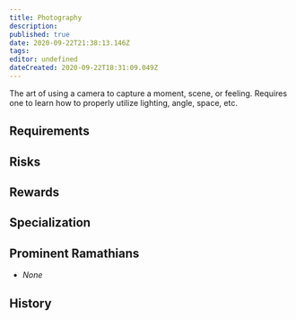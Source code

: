 ```yaml
---
title: Photography
description: 
published: true
date: 2020-09-22T21:38:13.146Z
tags: 
editor: undefined
dateCreated: 2020-09-22T18:31:09.049Z
---
```


The art of using a camera to capture a moment, scene, or feeling. Requires one to learn how to properly utilize lighting, angle, space, etc.

## Requirements

## Risks

## Rewards

## Specialization

## Prominent Ramathians

- *None*

## History

